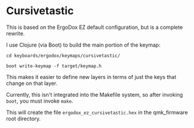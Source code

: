 # Cursivetastic

This is based on the ErgoDox EZ default configuration, but is a complete rewrite.

I use Clojure (via Boot) to build the main portion of the keymap:

    cd keyboards/ergodox/keymaps/cursivetastic/

    boot write-keymap -f target/keymap.h

This makes it easier to define new layers in terms of just the keys that change on that
layer.

Currently, this isn't integrated into the Makefile system, so after invoking `boot`, you must invoke `make`.

This will create the file `ergodox_ez_cursivetastic.hex` in the qmk_firmware root directory.


